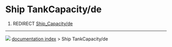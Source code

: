 # Ship TankCapacity/de
1.  REDIRECT [Ship_Capacity/de](Ship_Capacity/de.md)



---
![](images/Right_arrow.png) [documentation index](../README.md) > Ship TankCapacity/de
